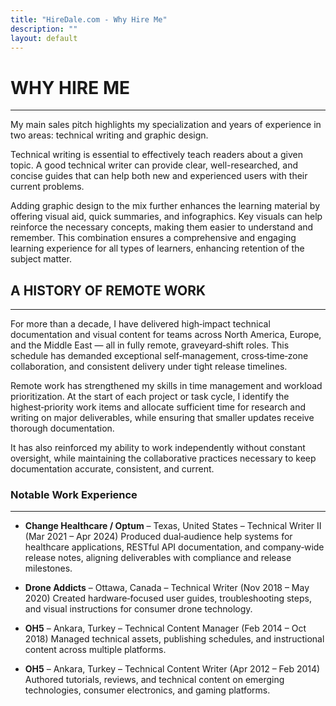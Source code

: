 ```yaml
---
title: "HireDale.com - Why Hire Me"
description: ""
layout: default
---
```


# **WHY HIRE ME**
---
My main sales pitch highlights my specialization and years of experience in two areas: technical writing and graphic design.

Technical writing is essential to effectively teach readers about a given topic. A good technical writer can provide clear, well-researched, and concise guides that can help both new and experienced users with their current problems.  

Adding graphic design to the mix further enhances the learning material by offering visual aid, quick summaries, and infographics. Key visuals can help reinforce the necessary concepts, making them easier to understand and remember. This combination ensures a comprehensive and engaging learning experience for all types of learners, enhancing retention of the subject matter.

## **A HISTORY OF REMOTE WORK**
---

For more than a decade, I have delivered high‑impact technical documentation and visual content for teams across North America, Europe, and the Middle East — all in fully remote, graveyard‑shift roles. This schedule has demanded exceptional self‑management, cross‑time‑zone collaboration, and consistent delivery under tight release timelines.

Remote work has strengthened my skills in time management and workload prioritization. At the start of each project or task cycle, I identify the highest‑priority work items and allocate sufficient time for research and writing on major deliverables, while ensuring that smaller updates receive thorough documentation.

It has also reinforced my ability to work independently without constant oversight, while maintaining the collaborative practices necessary to keep documentation accurate, consistent, and current.

### **Notable Work Experience**
---

- **Change Healthcare / Optum** – Texas, United States – Technical Writer II (Mar 2021 – Apr 2024)
  Produced dual‑audience help systems for healthcare applications, RESTful API documentation, and company‑wide release notes, aligning deliverables with compliance and release milestones.

- **Drone Addicts** – Ottawa, Canada – Technical Writer (Nov 2018 – May 2020)
  Created hardware‑focused user guides, troubleshooting steps, and visual instructions for consumer drone technology.

- **OH5** – Ankara, Turkey – Technical Content Manager (Feb 2014 – Oct 2018)
  Managed technical assets, publishing schedules, and instructional content across multiple platforms.

- **OH5** – Ankara, Turkey – Technical Content Writer (Apr 2012 – Feb 2014)
  Authored tutorials, reviews, and technical content on emerging technologies, consumer electronics, and gaming platforms.
